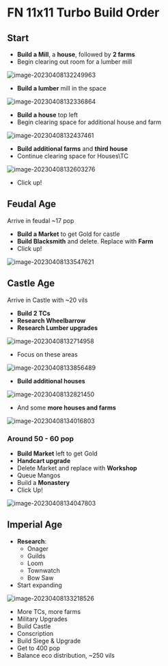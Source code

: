 # FN 11x11 Turbo Build Order

## Start

- **Build a Mill**, a **house**, followed by **2 farms**
- Begin clearing out room for a lumber mill

![image-20230408132249963](image-20230408132249963.png)

- **Build a lumber** mill in the space

![image-20230408132336864](image-20230408132336864.png)

- **Build a house** top left
- Begin clearing space for additional house and farm

![image-20230408132437461](image-20230408132437461.png)

- **Build additional farms** and **third house**
- Continue clearing space for Houses\TC

![image-20230408132603276](image-20230408132603276.png)

- Click up!

## Feudal Age

Arrive in feudal ~17 pop

- **Build a Market** to get Gold for castle
- **Build Blacksmith** and delete. Replace with **Farm**
- Click up!

![image-20230408133547621](image-20230408133547621.png)

## Castle Age

Arrive in Castle with ~20 vils

- **Build 2 TCs**
- **Research Wheelbarrow**
- **Research Lumber upgrades**

![image-20230408132714958](image-20230408132714958.png)

- Focus on these areas

![image-20230408133856489](image-20230408133856489.png)

- **Build additional houses**

![image-20230408132821450](image-20230408132821450.png)

- And some **more houses and farms**

![image-20230408134016803](image-20230408134016803.png)

### Around 50 - 60 pop

- **Build Market** left to get Gold
- **Handcart upgrade**
- Delete Market and replace with **Workshop**
- Queue Mangos
- Build a **Monastery**
- Click Up!

![image-20230408134047803](image-20230408134047803.png)

## Imperial Age

- **Research**:
  - Onager
  - Guilds
  - Loom
  - Townwatch
  - Bow Saw
- Start expanding

![image-20230408133218526](image-20230408133218526.png)

- More TCs, more farms
- Military Upgrades
- Build Castle
- Conscription
- Build Siege & Upgrade
- Get to 400 pop
- Balance eco distribution, ~250 vils
